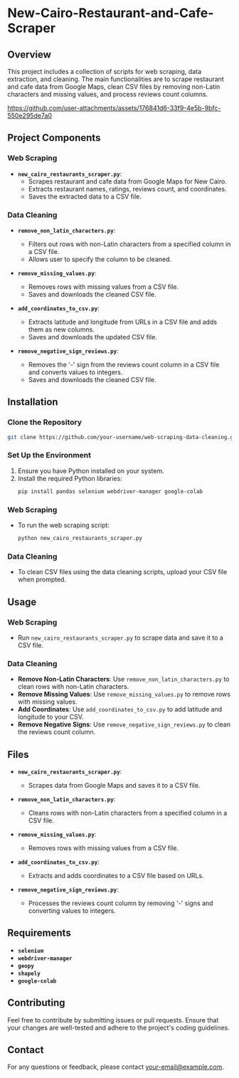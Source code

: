 # New-Cairo-Restaurant-and-Cafe-Scraper

## Overview

This project includes a collection of scripts for web scraping, data extraction, and cleaning. The main functionalities are to scrape restaurant and cafe data from Google Maps, clean CSV files by removing non-Latin characters and missing values, and process reviews count columns.


https://github.com/user-attachments/assets/176841d6-33f9-4e5b-9bfc-550e295de7a0


## Project Components

### Web Scraping

- **`new_cairo_restaurants_scraper.py`**:
  - Scrapes restaurant and cafe data from Google Maps for New Cairo.
  - Extracts restaurant names, ratings, reviews count, and coordinates.
  - Saves the extracted data to a CSV file.

### Data Cleaning

- **`remove_non_latin_characters.py`**:
  - Filters out rows with non-Latin characters from a specified column in a CSV file.
  - Allows user to specify the column to be cleaned.

- **`remove_missing_values.py`**:
  - Removes rows with missing values from a CSV file.
  - Saves and downloads the cleaned CSV file.

- **`add_coordinates_to_csv.py`**:
  - Extracts latitude and longitude from URLs in a CSV file and adds them as new columns.
  - Saves and downloads the updated CSV file.

- **`remove_negative_sign_reviews.py`**:
  - Removes the '-' sign from the reviews count column in a CSV file and converts values to integers.
  - Saves and downloads the cleaned CSV file.

## Installation

### Clone the Repository

```sh
git clone https://github.com/your-username/web-scraping-data-cleaning.git
```
### Set Up the Environment

1. Ensure you have Python installed on your system.
2. Install the required Python libraries:
    ```sh
    pip install pandas selenium webdriver-manager google-colab
    ```

### Web Scraping

- To run the web scraping script:
    ```sh
    python new_cairo_restaurants_scraper.py
    ```

### Data Cleaning

- To clean CSV files using the data cleaning scripts, upload your CSV file when prompted.

## Usage

### Web Scraping

- Run `new_cairo_restaurants_scraper.py` to scrape data and save it to a CSV file.

### Data Cleaning

- **Remove Non-Latin Characters**: Use `remove_non_latin_characters.py` to clean rows with non-Latin characters.
- **Remove Missing Values**: Use `remove_missing_values.py` to remove rows with missing values.
- **Add Coordinates**: Use `add_coordinates_to_csv.py` to add latitude and longitude to your CSV.
- **Remove Negative Signs**: Use `remove_negative_sign_reviews.py` to clean the reviews count column.

## Files

- **`new_cairo_restaurants_scraper.py`**:
  - Scrapes data from Google Maps and saves it to a CSV file.
  
- **`remove_non_latin_characters.py`**:
  - Cleans rows with non-Latin characters from a specified column in a CSV file.
  
- **`remove_missing_values.py`**:
  - Removes rows with missing values from a CSV file.
  
- **`add_coordinates_to_csv.py`**:
  - Extracts and adds coordinates to a CSV file based on URLs.
  
- **`remove_negative_sign_reviews.py`**:
  - Processes the reviews count column by removing '-' signs and converting values to integers.
 
## Requirements
- **`selenium`**
- **`webdriver-manager`**
- **`geopy`**
- **`shapely `**
- **`google-colab `**

## Contributing

Feel free to contribute by submitting issues or pull requests. Ensure that your changes are well-tested and adhere to the project's coding guidelines.

## Contact

For any questions or feedback, please contact [your-email@example.com](mailto:your-email@example.com).


